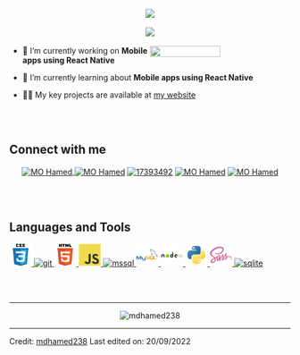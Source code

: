 <p align='center'>
    <img src="https://user-images.githubusercontent.com/83286825/190104805-ef081365-7927-4361-ba40-c66ee6a7404a.png" />
</p>
<p align='center'>
    <a href="https://spotify-recently-played-readme.vercel.app/api?user=31r2llf3nbejagocguypnqjouo5u"
       target="https://open.spotify.com/user/31r2llf3nbejagocguypnqjouo5u"><img
             src="https://spotify-recently-played-readme.vercel.app/api?user=31r2llf3nbejagocguypnqjouo5u&unique=true&count=1&width=300" /></a>

</p>
<img src="https://user-images.githubusercontent.com/83286825/190402802-358dfa0b-5658-447b-93fc-426583d0c232.png"
     width=50% height=50% align="right">



- 🔭 I’m currently working on **Mobile apps using React Native**

- 🌱 I’m currently learning about **Mobile apps using React Native**

- 👨‍💻 My key projects are available at [my website](https://mdhamed.vercel.app.app/)

<br>
<br>
<h2 align="left">Connect with me</h2>

<p align="center">
    <a href="https://twitter.com/mdhamed238" target="blank"><img align="center"
             src="https://raw.githubusercontent.com/rahuldkjain/github-profile-readme-generator/master/src/images/icons/Social/twitter.svg"
             alt="MO Hamed" height="30" width="40" />
    </a>
    <a href="https://www.linkedin.com/in/mohamed-hamed-mohamed-ahmed-a71b6020b" target="blank">
        <img align="center"
             src="https://raw.githubusercontent.com/rahuldkjain/github-profile-readme-generator/master/src/images/icons/Social/linked-in-alt.svg"
             alt="MO Hamed" height="30" width="40" /></a>
    <a href="https://stackoverflow.com/users/17393492" target="blank"><img align="center"
             src="https://raw.githubusercontent.com/rahuldkjain/github-profile-readme-generator/master/src/images/icons/Social/stack-overflow.svg"
             alt="17393492" height="30" width="40" /></a>
    <a href="https://www.facebook.com/profile.php?id=100061233910587" target="blank"><img align="center"
             src="https://raw.githubusercontent.com/rahuldkjain/github-profile-readme-generator/master/src/images/icons/Social/facebook.svg"
             alt="MO Hamed" height="30" width="40" /></a>
    <a href="https://www.instagram.com/mdhamed_238/" target="blank"><img align="center"
             src="https://raw.githubusercontent.com/rahuldkjain/github-profile-readme-generator/master/src/images/icons/Social/instagram.svg"
             alt="MO Hamed" height="30" width="40" /></a>
</p>
<br>
<br>
<h2 align="left">Languages and Tools</h2>
<p align="left">
    <a href="https://www.w3schools.com/css/" target="_blank" rel="noreferrer">
        <img src="https://raw.githubusercontent.com/devicons/devicon/master/icons/css3/css3-original-wordmark.svg"
             alt="css3" width="40" height="40" /> </a>
    <a href="https://git-scm.com/" target="_blank" rel="noreferrer">
        <img src="https://www.vectorlogo.zone/logos/git-scm/git-scm-icon.svg" alt="git" width="40" height="40" /> </a>
    <a href="https://www.w3.org/html/" target="_blank" rel="noreferrer"> <img
             src="https://raw.githubusercontent.com/devicons/devicon/master/icons/html5/html5-original-wordmark.svg"
             alt="html5" width="40" height="40" /> </a>
    <a href="https://developer.mozilla.org/en-US/docs/Web/JavaScript" target="_blank" rel="noreferrer"> <img
             src="https://raw.githubusercontent.com/devicons/devicon/master/icons/javascript/javascript-original.svg"
             alt="javascript" width="40" height="40" /> </a> <a href="https://www.microsoft.com/en-us/sql-server"
       target="_blank" rel="noreferrer"> <img src="https://www.svgrepo.com/show/303229/microsoft-sql-server-logo.svg"
             alt="mssql" width="40" height="40" /> </a> <a href="https://www.mysql.com/" target="_blank"
       rel="noreferrer"> <img
             src="https://raw.githubusercontent.com/devicons/devicon/master/icons/mysql/mysql-original-wordmark.svg"
             alt="mysql" width="40" height="40" /> </a> <a href="https://nodejs.org" target="_blank" rel="noreferrer">
        <img src="https://raw.githubusercontent.com/devicons/devicon/master/icons/nodejs/nodejs-original-wordmark.svg"
             alt="nodejs" width="40" height="40" /> </a> <a href="https://www.python.org" target="_blank"
       rel="noreferrer"> <img
             src="https://raw.githubusercontent.com/devicons/devicon/master/icons/python/python-original.svg"
             alt="python" width="40" height="40" /> </a> <a href="https://sass-lang.com" target="_blank"
       rel="noreferrer"> <img
             src="https://raw.githubusercontent.com/devicons/devicon/master/icons/sass/sass-original.svg" alt="sass"
             width="40" height="40" /> </a> <a href="https://www.sqlite.org/" target="_blank" rel="noreferrer"> <img
             src="https://www.vectorlogo.zone/logos/sqlite/sqlite-icon.svg" alt="sqlite" width="40" height="40" /> </a>
</p>
<br>
<br>
<hr>
<p align="center"> <img
         src="https://komarev.com/ghpvc/?username=mdhamed238&label=Profile%20views&color=0e75b6&style=flat"
         alt="mdhamed238" /> </p>


------
Credit: [mdhamed238](https://github.com/mdhamed238)
Last edited on: 20/09/2022
